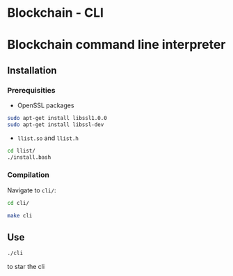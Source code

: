 # Blockchain - CLI

# Blockchain command line interpreter

## Installation


### Prerequisities
* OpenSSL packages 

```bash
sudo apt-get install libssl1.0.0
sudo apt-get install libssl-dev
```
* `llist.so` and `llist.h`
```bash
cd llist/
./install.bash
```

### Compilation
Navigate to `cli/`:
```bash
cd cli/
```
```bash
make cli
```

## Use
```bash
./cli
```
to star the cli
